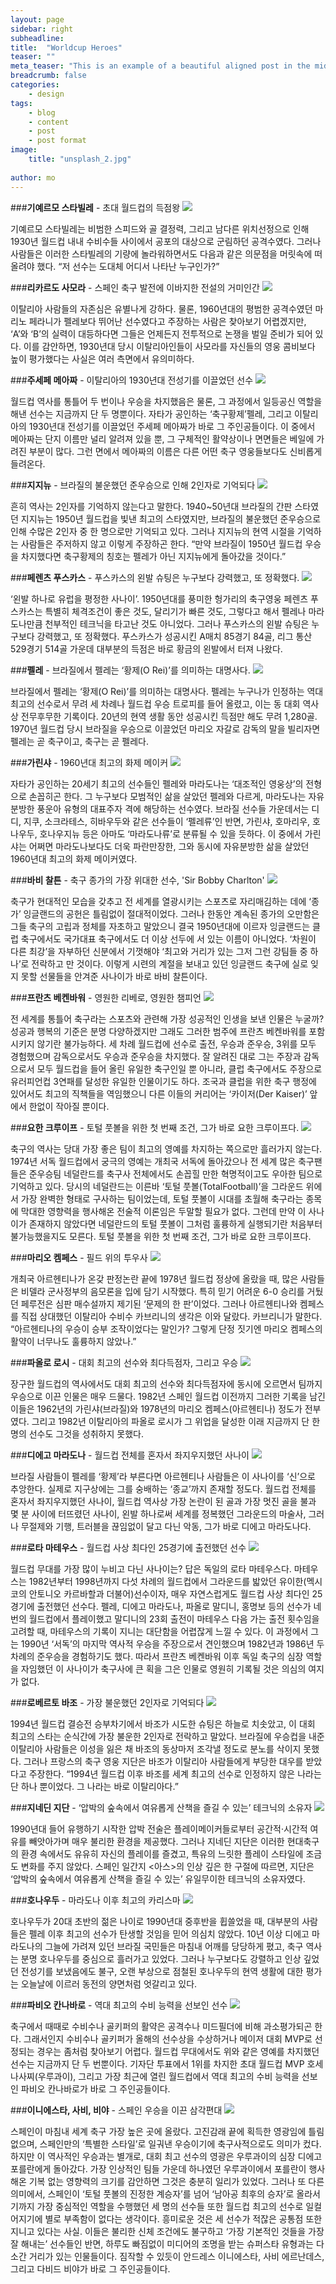 ```yaml
---
layout: page
sidebar: right
subheadline: 
title:  "Worldcup Heroes"
teaser: ""
meta_teaser: "This is an example of a beautiful aligned post in the middle. There is no sidebar to distract the reader. The difference to the Page-Template is, that you find meta-information at the bottom of the post."
breadcrumb: false
categories:
    - design
tags:
    - blog
    - content
    - post
    - post format
image:
    title: "unsplash_2.jpg"
   
author: mo
---
```


###**기예르모 스타빌레** - 초대 월드컵의 득점왕
![](http://ncc.phinf.naver.net/ncc02/2010/4/30/164/1.jpg?type=w323)

기예르모 스타빌레는 비범한 스피드와 골 결정력, 그리고 남다른 위치선정으로 인해 1930년 월드컵 내내 수비수들 사이에서 공포의 대상으로 군림하던 공격수였다. 그러나 사람들은 이러한 스타빌레의 기량에 놀라워하면서도 다음과 같은 의문점을 머릿속에 떠올려야 했다. “저 선수는 도대체 어디서 나타난 누구인가?”


###**리카르도 사모라** - 스페인 축구 발전에 이바지한 전설의 거미인간
![](http://ncc.phinf.naver.net/ncc01/2010/4/30/67/1.jpg?type=w323)

이탈리아 사람들의 자존심은 유별나게 강하다. 물론, 1960년대의 평범한 공격수였던 마리노 페라니가 펠레보다 뛰어난 선수였다고 주장하는 사람은 찾아보기 어렵겠지만, ‘A’와 ‘B’의 실력이 대등하다면 그들은 언제든지 전투적으로 논쟁을 벌일 준비가 되어 있다. 이를 감안하면, 1930년대 당시 이탈리아인들이 사모라를 자신들의 영웅 콤비보다 높이 평가했다는 사실은 여러 측면에서 유의미하다.


###**주세페 메아짜** - 이탈리아의 1930년대 전성기를 이끌었던 선수
![](http://ncc.phinf.naver.net/ncc02/2010/5/3/122/1.jpg?type=w323)

월드컵 역사를 통틀어 두 번이나 우승을 차지했음은 물론, 그 과정에서 일등공신 역할을 해낸 선수는 지금까지 단 두 명뿐이다. 자타가 공인하는 ‘축구황제’펠레, 그리고 이탈리아의 1930년대 전성기를 이끌었던 주세페 메아짜가 바로 그 주인공들이다. 이 중에서 메아짜는 단지 이름만 널리 알려져 있을 뿐, 그 구체적인 활약상이나 면면들은 베일에 가려진 부분이 많다. 그런 면에서 메아짜의 이름은 다른 어떤 축구 영웅들보다도 신비롭게 들려온다.


###**지지뉴** - 브라질의 불운했던 준우승으로 인해 2인자로 기억되다
![](http://cdn.bleacherreport.net/images_root/slides/photos/001/702/015/zizinho_display_image.jpg)

흔히 역사는 2인자를 기억하지 않는다고 말한다. 1940~50년대 브라질의 간판 스타였던 지지뉴는 1950년 월드컵을 빛낸 최고의 스타였지만, 브라질의 불운했던 준우승으로 인해 수많은 2인자 중 한 명으로만 기억되고 있다. 그러나 지지뉴의 현역 시절을 기억하는 사람들은 주저하지 않고 이렇게 주장하곤 한다. “만약 브라질이 1950년 월드컵 우승을 차지했다면 축구황제의 칭호는 펠레가 아닌 지지뉴에게 돌아갔을 것이다.”


###**페렌츠 푸스카스** - 푸스카스의 왼발 슈팅은 누구보다 강력했고, 또 정확했다.
![](http://ncc.phinf.naver.net/ncc02/2010/5/3/152/1.jpg?type=w260)

‘왼발 하나로 유럽을 평정한 사나이’. 1950년대를 풍미한 헝가리의 축구영웅 페렌츠 푸스카스는 특별히 체격조건이 좋은 것도, 달리기가 빠른 것도, 그렇다고 해서 펠레나 마라도나만큼 천부적인 테크닉을 타고난 것도 아니었다. 그러나 푸스카스의 왼발 슈팅은 누구보다 강력했고, 또 정확했다. 푸스카스가 성공시킨 A매치 85경기 84골, 리그 통산 529경기 514골 가운데 대부분의 득점은 바로 황금의 왼발에서 터져 나왔다.


###**펠레** - 브라질에서 펠레는 ‘황제(O Rei)’를 의미하는 대명사다.
![](http://ncc.phinf.naver.net/ncc02/2010/5/3/268/img01.jpg?type=w323)

브라질에서 펠레는 ‘황제(O Rei)’를 의미하는 대명사다. 펠레는 누구나가 인정하는 역대 최고의 선수로서 무려 세 차례나 월드컵 우승 트로피를 들어 올렸고, 이는 동 대회 역사상 전무후무한 기록이다. 20년의 현역 생활 동안 성공시킨 득점만 해도 무려 1,280골. 1970년 월드컵 당시 브라질을 우승으로 이끌었던 마리오 자갈로 감독의 말을 빌리자면 펠레는 곧 축구이고, 축구는 곧 펠레다.


###**가린샤** - 1960년대 최고의 화제 메이커
![](http://ncc.phinf.naver.net/ncc02/2010/5/3/163/img01.jpg?type=w323)

자타가 공인하는 20세기 최고의 선수들인 펠레와 마라도나는 ‘대조적인 영웅상’의 전형으로 손꼽히곤 한다. 그 누구보다 모범적인 삶을 살았던 펠레와 다르게, 마라도나는 자유분방한 풍운아 유형의 대표주자 격에 해당하는 선수였다. 브라질 선수들 가운데서는 디디, 지쿠, 소크라테스, 히바우두와 같은 선수들이 ‘펠레류’인 반면, 가린샤, 호마리우, 호나우두, 호나우지뉴 등은 아마도 ‘마라도나류’로 분류될 수 있을 듯하다. 이 중에서 가린샤는 어쩌면 마라도나보다도 더욱 파란만장한, 그와 동시에 자유분방한 삶을 살았던 1960년대 최고의 화제 메이커였다.


###**바비 찰튼** - 축구 종가의 가장 위대한 선수, 'Sir Bobby Charlton'
![](http://ncc.phinf.naver.net/ncc01/2010/5/7/34/1.jpg?type=w323)

축구가 현대적인 모습을 갖추고 전 세계를 열광시키는 스포츠로 자리매김하는 데에 ‘종가’ 잉글랜드의 공헌은 틀림없이 절대적이었다. 그러나 한동안 계속된 종가의 오만함은 그들 축구의 고립과 정체를 자초하고 말았으니 결국 1950년대에 이르자 잉글랜드는 클럽 축구에서도 국가대표 축구에서도 더 이상 선두에 서 있는 이름이 아니었다. ‘차원이 다른 최강’을 자부하던 신분에서 기껏해야 ‘최고와 거리가 있는 그저 그런 강팀들 중 하나’로 전락하고 만 것이다. 이렇게 시련의 계절을 보내고 있던 잉글랜드 축구에 실로 잊지 못할 선물들을 안겨준 사나이가 바로 바비 찰튼이다.


###**프란츠 베켄바워** - 영원한 리베로, 영원한 챔피언
![](http://ncc.phinf.naver.net/ncc02/2010/5/6/97/1-1.jpg?type=w287)

전 세계를 통틀어 축구라는 스포츠와 관련해 가장 성공적인 인생을 보낸 인물은 누굴까? 성공과 행복의 기준은 분명 다양하겠지만 그래도 그러한 범주에 프란츠 베켄바워를 포함시키지 않기란 불가능하다. 세 차례 월드컵에 선수로 출전, 우승과 준우승, 3위를 모두 경험했으며 감독으로서도 우승과 준우승을 차지했다. 잘 알려진 대로 그는 주장과 감독으로서 모두 월드컵을 들어 올린 유일한 축구인일 뿐 아니라, 클럽 축구에서도 주장으로 유러피언컵 3연패를 달성한 유일한 인물이기도 하다. 조국과 클럽을 위한 축구 행정에 있어서도 최고의 직책들을 역임했으니 다른 이들의 커리어는 ‘카이저(Der Kaiser)’ 앞에서 한없이 작아질 뿐이다.


###**요한 크루이프** - 토털 풋볼을 위한 첫 번째 조건, 그가 바로 요한 크루이프다.
![](http://ncc.phinf.naver.net/ncc01/2010/5/6/34/01.jpg?type=w323)

축구의 역사는 당대 가장 좋은 팀이 최고의 영예를 차지하는 쪽으로만 흘러가지 않는다. 1974년 서독 월드컵에서 궁극의 영예는 개최국 서독에 돌아갔으나 전 세계 많은 축구팬들은 준우승팀 네덜란드를 축구사 전체에서도 손꼽힐 만한 혁명적이고도 우아한 팀으로 기억하고 있다. 당시의 네덜란드는 이른바 ‘토털 풋볼(TotalFootball)’을 그라운드 위에서 가장 완벽한 형태로 구사하는 팀이었는데, 토털 풋볼이 시대를 초월해 축구라는 종목에 막대한 영향력을 행사해온 전술적 이론임은 두말할 필요가 없다. 그런데 만약 이 사나이가 존재하지 않았다면 네덜란드의 토털 풋볼이 그처럼 훌륭하게 실행되기란 처음부터 불가능했을지도 모른다. 토털 풋볼을 위한 첫 번째 조건, 그가 바로 요한 크루이프다.


###**마리오 켐페스** - 필드 위의 투우사
![](http://ncc.phinf.naver.net/ncc01/2010/5/3/232/img01.jpg?type=w323)

개최국 아르헨티나가 온갖 판정논란 끝에 1978년 월드컵 정상에 올랐을 때, 많은 사람들은 비델라 군사정부의 음모론을 입에 담기 시작했다. 특히 믿기 어려운 6-0 승리를 거뒀던 페루전은 심판 매수설까지 제기된 ‘문제의 한 판’이었다. 그러나 아르헨티나와 켐페스를 직접 상대했던 이탈리아 수비수 카브리니의 생각은 이와 달랐다. 카브리니가 말한다. “아르헨티나의 우승이 승부 조작이었다는 말인가? 그렇게 단정 짓기엔 마리오 켐페스의 활약이 너무나도 훌륭하지 않았나.”


###**파올로 로시** - 대회 최고의 선수와 최다득점자, 그리고 우승
![](http://ncc.phinf.naver.net/ncc02/2010/5/6/292/1.jpg?type=w323)

장구한 월드컵의 역사에서도 대회 최고의 선수와 최다득점자에 동시에 오르면서 팀까지 우승으로 이끈 인물은 매우 드물다. 1982년 스페인 월드컵 이전까지 그러한 기록을 남긴 이들은 1962년의 가린샤(브라질)와 1978년의 마리오 켐페스(아르헨티나) 정도가 전부였다. 그리고 1982년 이탈리아의 파올로 로시가 그 위업을 달성한 이래 지금까지 단 한 명의 선수도 그것을 성취하지 못했다.


###**디에고 마라도나** - 월드컵 전체를 혼자서 좌지우지했던 사나이
![](http://ncc.phinf.naver.net/ncc02/2010/5/3/211/1.jpg?type=w323)

브라질 사람들이 펠레를 ‘황제’라 부른다면 아르헨티나 사람들은 이 사나이를 ‘신’으로 추앙한다. 실제로 지구상에는 그를 숭배하는 ‘종교’까지 존재할 정도다. 월드컵 전체를 혼자서 좌지우지했던 사나이, 월드컵 역사상 가장 논란이 된 골과 가장 멋진 골을 불과 몇 분 사이에 터뜨렸던 사나이, 왼발 하나로써 세계를 정복했던 그라운드의 마술사, 그러나 무절제와 기행, 트러블을 끊임없이 달고 다닌 악동, 그가 바로 디에고 마라도나다.


###**로타 마테우스** - 월드컵 사상 최다인 25경기에 출전했던 선수
![](http://ncc.phinf.naver.net/ncc01/2010/5/7/283/1.jpg?type=w323)

월드컵 무대를 가장 많이 누비고 다닌 사나이는? 답은 독일의 로타 마테우스다. 마테우스는 1982년부터 1998년까지 다섯 차례의 월드컵에서 그라운드를 밟았던 유이한(멕시코의 안토니오 카르바할과 더불어)선수이자, 매우 자연스럽게도 월드컵 사상 최다인 25경기에 출전했던 선수다. 펠레, 디에고 마라도나, 파올로 말디니, 홍명보 등의 선수가 네 번의 월드컵에서 플레이했고 말디니의 23회 출전이 마테우스 다음 가는 출전 횟수임을 고려할 때, 마테우스의 기록이 지니는 대단함을 어렵잖게 느낄 수 있다. 이 과정에서 그는 1990년 ‘서독’의 마지막 역사적 우승을 주장으로서 견인했으며 1982년과 1986년 두 차례의 준우승을 경험하기도 했다. 따라서 프란츠 베켄바워 이후 독일 축구의 심장 역할을 자임했던 이 사나이가 축구사에 큰 획을 그은 인물로 영원히 기록될 것은 의심의 여지가 없다.


###**로베르토 바조** - 가장 불운했던 2인자로 기억되다
![](http://ncc.phinf.naver.net/ncc02/2010/4/30/236/1.jpg?type=w323)

1994년 월드컵 결승전 승부차기에서 바조가 시도한 슈팅은 하늘로 치솟았고, 이 대회 최고의 스타는 순식간에 가장 불운한 2인자로 전락하고 말았다. 브라질에 우승컵을 내준 이탈리아 사람들은 이성을 잃은 채 바조의 동상마저 조각낼 정도로 분노를 삭이지 못했다. 그러나 프랑스의 축구 영웅 지단은 바조가 이탈리아 사람들에게 부당한 대우를 받았다고 주장한다. “1994년 월드컵 이후 바조를 세계 최고의 선수로 인정하지 않은 나라는 단 하나 뿐이었다. 그 나라는 바로 이탈리아다.”


###**지네딘 지단** - ‘압박의 숲속에서 여유롭게 산책을 즐길 수 있는’ 테크닉의 소유자
![](http://ncc.phinf.naver.net/ncc01/2010/5/7/45/1.jpg?type=w323)

1990년대 들어 유행하기 시작한 압박 전술은 플레이메이커들로부터 공간적·시간적 여유를 빼앗아가며 매우 불리한 환경을 제공했다. 그러나 지네딘 지단은 이러한 현대축구의 환경 속에서도 유유히 자신의 플레이를 즐겼고, 특유의 느릿한 플레이 스타일에 조금도 변화를 주지 않았다. 스페인 일간지 <아스>의 인상 깊은 한 구절에 따르면, 지단은 ‘압박의 숲속에서 여유롭게 산책을 즐길 수 있는’ 유일무이한 테크닉의 소유자였다.


###**호나우두** - 마라도나 이후 최고의 카리스마
![](http://ncc.phinf.naver.net/ncc01/2010/5/8/198/1.jpg?type=w322)

호나우두가 20대 초반의 젊은 나이로 1990년대 중후반을 휩쓸었을 때, 대부분의 사람들은 펠레 이후 최고의 선수가 탄생할 것임을 믿어 의심치 않았다. 10년 이상 디에고 마라도나의 그늘에 가려져 있던 브라질 국민들은 마침내 어깨를 당당하게 폈고, 축구 역사는 분명 호나우두를 중심으로 흘러가고 있었다. 그러나 누구보다도 강렬하고 인상 깊었던 전성기를 보냈음에도 불구, 오랜 부상으로 점철된 호나우두의 현역 생활에 대한 평가는 오늘날에 이르러 동전의 양면처럼 엇갈리고 있다.


###**파비오 칸나바로** - 역대 최고의 수비 능력을 선보인 선수
![](http://ncc.phinf.naver.net/ncc02/2010/5/12/108/%C4%AD%B3%AA1.jpg?type=w323)

축구에서 때때로 수비수나 골키퍼의 활약은 공격수나 미드필더에 비해 과소평가되곤 한다. 그래서인지 수비수나 골키퍼가 올해의 선수상을 수상하거나 메이저 대회 MVP로 선정되는 경우는 좀처럼 찾아보기 어렵다. 월드컵 무대에서도 위와 같은 영예를 차지했던 선수는 지금까지 단 두 번뿐이다. 기자단 투표에서 1위를 차지한 초대 월드컵 MVP 호세 나사찌(우루과이), 그리고 가장 최근에 열린 월드컵에서 역대 최고의 수비 능력을 선보인 파비오 칸나바로가 바로 그 주인공들이다.


###**이니에스타, 사비, 비야** - 스페인 우승을 이끈 삼각편대
![](http://ncc.phinf.naver.net/ncc01/2010/7/23/192/2.jpg?type=w646)

스페인이 마침내 세계 축구 가장 높은 곳에 올랐다. 고진감래 끝에 획득한 영광임에 틀림 없으며, 스페인만의 ‘특별한 스타일’로 일궈낸 우승이기에 축구사적으로도 의미가 컸다. 하지만 이 역사적인 우승과는 별개로, 대회 최고 선수의 영광은 우루과이의 심장 디에고 포를란에게 돌아갔다. 가장 인상적인 팀들 가운데 하나였던 우루과이에서 포를란이 행사해온 기복 없는 영향력의 크기를 감안하면 그것은 충분히 일리가 있었다.
그러나 또 다른 의미에서, 스페인이 ‘토털 풋볼의 진정한 계승자’를 넘어 ‘남아공 최후의 승자’로 올라서기까지 가장 중심적인 역할을 수행했던 세 명의 선수들 또한 월드컵 최고의 선수로 일컬어지기에 별로 부족함이 없다는 생각이다. 흥미로운 것은 세 선수가 적잖은 공통점 또한 지니고 있다는 사실. 이들은 불리한 신체 조건에도 불구하고 ‘가장 기본적인 것들을 가장 잘 해내는’ 선수들인 반면, 하루도 빠짐없이 미디어의 조명을 받는 슈퍼스타 유형과는 다소간 거리가 있는 인물들이다. 짐작할 수 있듯이 안드레스 이니에스타, 사비 에르난데스, 그리고 다비드 비야가 바로 그 주인공들이다.
